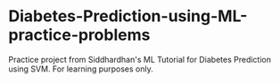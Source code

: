 # Diabetes-Prediction-using-ML-practice-problems
Practice project from Siddhardhan's ML Tutorial for Diabetes Prediction using SVM. For learning purposes only.
